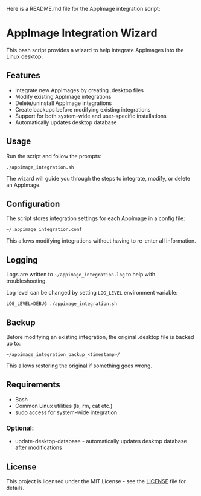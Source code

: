 Here is a README.md file for the AppImage integration script:

# AppImage Integration Wizard

This bash script provides a wizard to help integrate AppImages into the Linux desktop. 

## Features

- Integrate new AppImages by creating .desktop files
- Modify existing AppImage integrations  
- Delete/uninstall AppImage integrations
- Create backups before modifying existing integrations
- Support for both system-wide and user-specific installations
- Automatically updates desktop database

## Usage

Run the script and follow the prompts:

```
./appimage_integration.sh
```

The wizard will guide you through the steps to integrate, modify, or delete an AppImage.

## Configuration

The script stores integration settings for each AppImage in a config file:

`~/.appimage_integration.conf`

This allows modifying integrations without having to re-enter all information.

## Logging

Logs are written to `~/appimage_integration.log` to help with troubleshooting.

Log level can be changed by setting `LOG_LEVEL` environment variable:

```
LOG_LEVEL=DEBUG ./appimage_integration.sh
```

## Backup

Before modifying an existing integration, the original .desktop file is backed up to:

`~/appimage_integration_backup_<timestamp>/`

This allows restoring the original if something goes wrong.

## Requirements

- Bash 
- Common Linux utilities (ls, rm, cat etc.)
- sudo access for system-wide integration

### Optional:

- update-desktop-database - automatically updates desktop database after modifications

## License

This project is licensed under the MIT License - see the [LICENSE](LICENSE) file for details.
